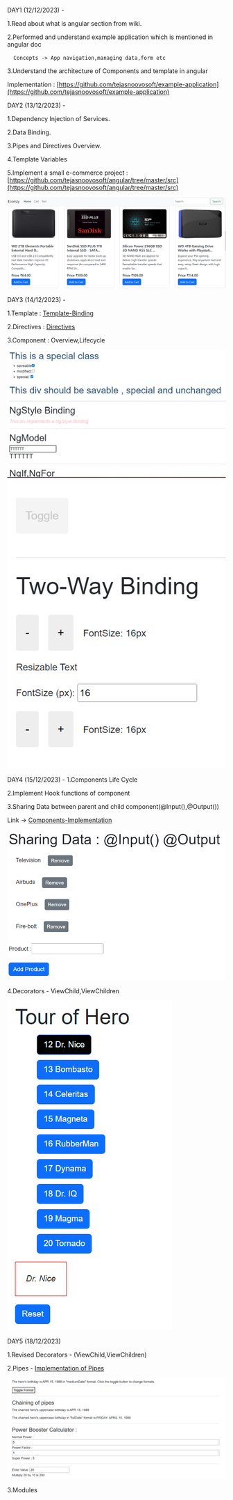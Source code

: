 DAY1 (12/12/2023) -

  1.Read about what is angular section from wiki. 

  2.Performed and understand example application which is mentioned in angular doc

	  Concepts -> App navigation,managing data,form etc 

  3.Understand the architecture of Components and template in angular

  Implementation :  [https://github.com/tejasnoovosoft/example-application](https://github.com/tejasnoovosoft/example-application)

DAY2 (13/12/2023) -
  
  1.Dependency Injection of Services. 
  
  2.Data Binding.  
  
  3.Pipes and Directives Overview. 
  
  4.Template Variables 
  
  5.Implement a small e-commerce project : [https://github.com/tejasnoovosoft/angular/tree/master/src](https://github.com/tejasnoovosoft/angular/tree/master/src)

  ![E-Commerce](screenshots/day2.png)

DAY3 (14/12/2023) - 

  1.Template : [Template-Binding](https://github.com/tejasnoovosoft/angular/tree/master/src/app/classstylebinding)

  2.Directives : [Directives](https://github.com/tejasnoovosoft/angular/tree/master/src/app/directives)

  3.Component : Overview,Lifecycle

  ![](screenshots/day3.png)
  ![](screenshots/day31.png)

DAY4 (15/12/2023) -
  1.Components Life Cycle

  2.Implement Hook functions of component

  3.Sharing Data between parent and child component(@Input(),@Output())

  Link -> [Components-Implementation](https://github.com/tejasnoovosoft/angular/tree/master/src/app/component)

![](screenshots/day4.png)

  4.Decorators - ViewChild,ViewChildren

![](screenshots/day41.png)

DAY5 (18/12/2023)

  1.Revised Decorators - (ViewChild,ViewChildren)

  2.Pipes - [Implementation of Pipes](https://github.com/tejasnoovosoft/angular/tree/master/src/app/pipes)

![](screenshots/pipes.png)

  3.Modules

